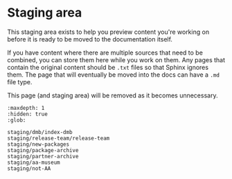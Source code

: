 # Staging area

This staging area exists to help you preview content you're working on before
it is ready to be moved to the documentation itself.

If you have content where there are multiple sources that need to be combined,
you can store them here while you work on them. Any pages that contain the
original content should be `.txt` files so that Sphinx ignores them. The page
that will eventually be moved into the docs can have a `.md` file type.

This page (and staging area) will be removed as it becomes unnecessary.

```{toctree}
:maxdepth: 1
:hidden: true
:glob:

staging/dmb/index-dmb
staging/release-team/release-team
staging/new-packages
staging/package-archive
staging/partner-archive
staging/aa-museum
staging/not-AA
```

